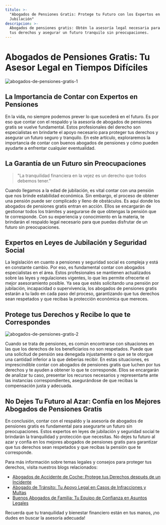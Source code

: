 ```yaml
---
titulo: >-
  "Abogados de Pensiones Gratis: Protege tu Futuro con los Expertos en Leyes de
  Jubilación"
descripcion: >-
  Abogados de pensiones gratis: Obtén la asesoría legal necesaria para proteger
  tus derechos y asegurar un futuro tranquilo sin preocupaciones.
---
```


# Abogados de Pensiones Gratis: Tu Asesor Legal en Tiempos Difíciles

![abogados-de-pensiones-gratis-1](./img/abogados-de-pensiones-gratis-1.webp)

## La Importancia de Contar con Expertos en Pensiones

En la vida, no siempre podemos prever lo que sucederá en el futuro. Es por eso que contar con el respaldo y la asesoría de abogados de pensiones gratis se vuelve fundamental. Estos profesionales del derecho son especialistas en brindarte el apoyo necesario para proteger tus derechos y asegurar un futuro seguro y tranquilo. En este artículo, exploraremos la importancia de contar con buenos abogados de pensiones y cómo pueden ayudarte a enfrentar cualquier eventualidad.

## La Garantía de un Futuro sin Preocupaciones

> "La tranquilidad financiera en la vejez es un derecho que todos debemos tener."

Cuando llegamos a la edad de jubilación, es vital contar con una pensión que nos brinde estabilidad económica. Sin embargo, el proceso de obtener una pensión puede ser complicado y lleno de obstáculos. Es aquí donde los abogados de pensiones gratis entran en acción. Ellos se encargarán de gestionar todos los trámites y asegurarse de que obtengas la pensión que te corresponde. Con su experiencia y conocimiento en la materia, te brindarán el respaldo legal necesario para que puedas disfrutar de un futuro sin preocupaciones.

## Expertos en Leyes de Jubilación y Seguridad Social

La legislación en cuanto a pensiones y seguridad social es compleja y está en constante cambio. Por eso, es fundamental contar con abogados especialistas en el área. Estos profesionales se mantienen actualizados sobre las leyes y regulaciones vigentes, lo que les permite ofrecerte el mejor asesoramiento posible. Ya sea que estés solicitando una pensión por jubilación, incapacidad o supervivencia, los abogados de pensiones gratis estarán a tu lado en cada paso del proceso, garantizando que tus derechos sean respetados y que recibas la protección económica que mereces.

## Protege tus Derechos y Recibe lo que te Correspondes

![abogados-de-pensiones-gratis-2](./img/abogados-de-pensiones-gratis-2.webp)

Cuando se trata de pensiones, es común encontrarse con situaciones en las que los derechos de los beneficiarios no son respetados. Puede que una solicitud de pensión sea denegada injustamente o que se te otorgue una cantidad inferior a la que deberías recibir. En estas situaciones, es imprescindible contar con abogados de pensiones gratis que luchen por tus derechos y te ayuden a obtener lo que te corresponde. Ellos se encargarán de analizar tu caso, presentar los recursos necesarios y representarte ante las instancias correspondientes, asegurándose de que recibas la compensación justa y adecuada.

## No Dejes Tu Futuro al Azar: Confía en los Mejores Abogados de Pensiones Gratis

En conclusión, contar con el respaldo y la asesoría de abogados de pensiones gratis es fundamental para asegurarte un futuro sin preocupaciones. Estos expertos en leyes de jubilación y seguridad social te brindarán la tranquilidad y protección que necesitas. No dejes tu futuro al azar y confía en los mejores abogados de pensiones gratis para garantizar que tus derechos sean respetados y que recibas la pensión que te corresponde.

Para más información sobre temas legales y consejos para proteger tus derechos, visita nuestros blogs relacionados:

- [Abogados de Accidente de Coche: Protege tus Derechos después de un Incidente](abogados-accidente-coche)
- [Abogado de Tránsito: Tu Apoyo Legal en Casos de Infracciones y Multas](abogado-de-transito)
- [Buenos Abogados de Familia: Tu Equipo de Confianza en Asuntos Legales](buenos-abogados-de-familia)

Recuerda que tu tranquilidad y bienestar financiero están en tus manos, ¡no dudes en buscar la asesoría adecuada!
